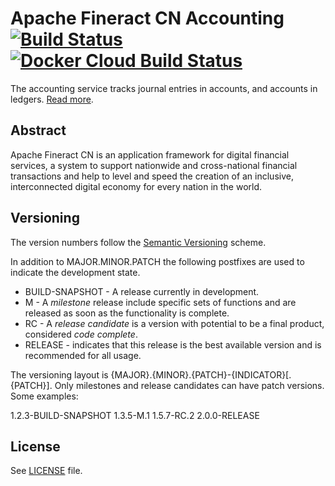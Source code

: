 # Apache Fineract CN Accounting [![Build Status](https://api.travis-ci.com/apache/fineract-cn-accounting.svg?branch=develop)](https://travis-ci.com/apache/fineract-cn-accounting) [![Docker Cloud Build Status](https://img.shields.io/docker/cloud/build/apache/fineract-cn-accounting)](https://hub.docker.com/r/apache/fineract-cn-accounting/builds)

The accounting service tracks journal entries in accounts, and accounts in ledgers.
[Read more](https://cwiki.apache.org/confluence/display/FINERACT/Fineract+CN+Project+Structure#FineractCNProjectStructure-accounting).


## Abstract
Apache Fineract CN is an application framework for digital financial services, a system to support nationwide and cross-national financial transactions and help to level and speed the creation of an inclusive, interconnected digital economy for every nation in the world.

## Versioning
The version numbers follow the [Semantic Versioning](http://semver.org/) scheme.

In addition to MAJOR.MINOR.PATCH the following postfixes are used to indicate the development state.

* BUILD-SNAPSHOT - A release currently in development.
* M - A _milestone_ release include specific sets of functions and are released as soon as the functionality is complete.
* RC - A _release candidate_ is a version with potential to be a final product, considered _code complete_.
* RELEASE - indicates that this release is the best available version and is recommended for all usage.

The versioning layout is {MAJOR}.{MINOR}.{PATCH}-{INDICATOR}[.{PATCH}]. Only milestones and release candidates can  have patch versions. Some examples:

1.2.3-BUILD-SNAPSHOT
1.3.5-M.1
1.5.7-RC.2
2.0.0-RELEASE

## License
See [LICENSE](LICENSE) file.
